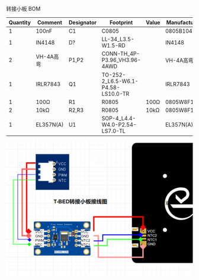 转接小板 BOM

| Quantity |	Comment	     |   Designator | Footprint |	Value |	Manufacturer Part |
| ------ | ------------- |------------- | ------------- |------------- | ------------- |
|1	|100nF	|C1|	C0805	|	|0805B104K500NT|
|1	|IN4148|	D?|	LL-34_L3.5-W1.5-RD|	|	IN4148|
|2|	VH-4A高弯|	P1,P2	|CONN-TH_4P-P3.96_VH3.96-4AWD |	|	VH-4A高弯|
|1|	IRLR7843|Q1 |	TO-252-2_L6.5-W6.1-P4.58-LS10.0-TR |	|	IRLR7843|
|1|	100Ω	|R1	|R0805	|100Ω|	0805W8F1000T5E|
|2|	10kΩ	|R2,R3	|R0805|	10kΩ	|0805W8F1002T5E|
|1|	EL357N(A)	|U1	|SOP-4_L4.4-W4.0-P2.54-LS7.0-TL |	|	EL357N(A)|

![image](带光耦热床转接小板接线图.png)
